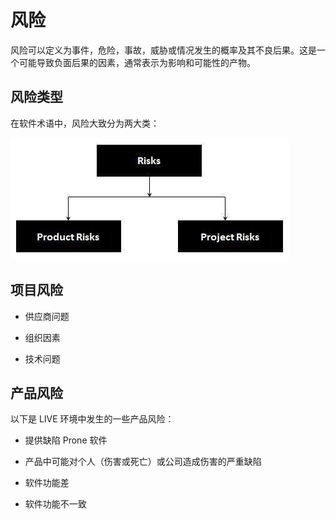 # 风险

风险可以定义为事件，危险，事故，威胁或情况发生的概率及其不良后果。这是一个可能导致负面后果的因素，通常表示为影响和可能性的产物。

## 风险类型

在软件术语中，风险大致分为两大类：

![测试生命周期中的验收测试](../screenshot/2019-05-30-11-39-30.png)

## 项目风险

* 供应商问题

* 组织因素

* 技术问题

## 产品风险

以下是 LIVE 环境中发生的一些产品风险：

* 提供缺陷 Prone 软件

* 产品中可能对个人（伤害或死亡）或公司造成伤害的严重缺陷

* 软件功能差

* 软件功能不一致
